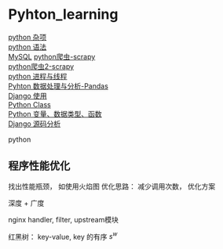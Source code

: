 # Pyhton_learning

[python 杂项](python-0/python-0.md)  
[python 语法](python-grammar/PythonGrammar.md)  
[MySQL](2-MySQL/MySQL.md)
[python爬虫-scrapy](python-1/python-1.md)  
[python爬虫2-scrapy](python-2/python-2.md)  
[python 进程与线程](python-3/python-3.md)  
[Pyhton 数据处理与分析-Pandas](python-4/python-4.md)  
[Django 使用](python-6/python-6.md)  
[Python Class](python-7/python-7.md)  
[Python 变量、数据类型、函数](python-8/Python-8.md)  
[Django 源码分析](python-9/python-9.md)



python 

## 程序性能优化
找出性能瓶颈， 如使用火焰图
优化思路： 减少调用次数，
优化方案


深度 + 广度
 
nginx  handler, filter, upstream模块

红黑树：  key-value,  key 的有序
$s^w$